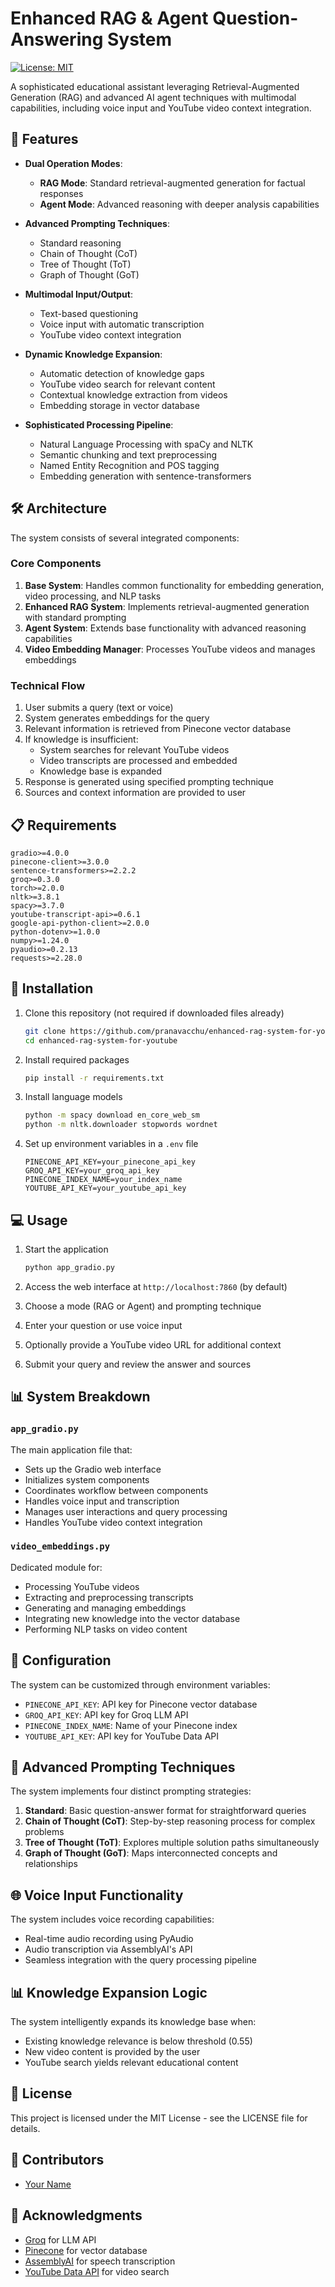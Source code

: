 # Enhanced RAG & Agent Question-Answering System

[![License: MIT](https://img.shields.io/badge/License-MIT-blue.svg)](https://opensource.org/licenses/MIT)

A sophisticated educational assistant leveraging Retrieval-Augmented Generation (RAG) and advanced AI agent techniques with multimodal capabilities, including voice input and YouTube video context integration.

## 🌟 Features

- **Dual Operation Modes**:
  - **RAG Mode**: Standard retrieval-augmented generation for factual responses
  - **Agent Mode**: Advanced reasoning with deeper analysis capabilities

- **Advanced Prompting Techniques**:
  - Standard reasoning
  - Chain of Thought (CoT)
  - Tree of Thought (ToT) 
  - Graph of Thought (GoT)

- **Multimodal Input/Output**:
  - Text-based questioning
  - Voice input with automatic transcription
  - YouTube video context integration

- **Dynamic Knowledge Expansion**:
  - Automatic detection of knowledge gaps
  - YouTube video search for relevant content
  - Contextual knowledge extraction from videos
  - Embedding storage in vector database

- **Sophisticated Processing Pipeline**:
  - Natural Language Processing with spaCy and NLTK
  - Semantic chunking and text preprocessing
  - Named Entity Recognition and POS tagging
  - Embedding generation with sentence-transformers

## 🛠️ Architecture

The system consists of several integrated components:

### Core Components

1. **Base System**: Handles common functionality for embedding generation, video processing, and NLP tasks
2. **Enhanced RAG System**: Implements retrieval-augmented generation with standard prompting
3. **Agent System**: Extends base functionality with advanced reasoning capabilities
4. **Video Embedding Manager**: Processes YouTube videos and manages embeddings

### Technical Flow

1. User submits a query (text or voice)
2. System generates embeddings for the query
3. Relevant information is retrieved from Pinecone vector database
4. If knowledge is insufficient:
   - System searches for relevant YouTube videos
   - Video transcripts are processed and embedded
   - Knowledge base is expanded
5. Response is generated using specified prompting technique
6. Sources and context information are provided to user

## 📋 Requirements

```
gradio>=4.0.0
pinecone-client>=3.0.0
sentence-transformers>=2.2.2
groq>=0.3.0
torch>=2.0.0
nltk>=3.8.1
spacy>=3.7.0
youtube-transcript-api>=0.6.1
google-api-python-client>=2.0.0
python-dotenv>=1.0.0
numpy>=1.24.0
pyaudio>=0.2.13
requests>=2.28.0
```

## 🚀 Installation

1. Clone this repository (not required if downloaded files already)
   ```bash
   git clone https://github.com/pranavacchu/enhanced-rag-system-for-youtube.git
   cd enhanced-rag-system-for-youtube
   ```

2. Install required packages
   ```bash
   pip install -r requirements.txt
   ```

3. Install language models
   ```bash
   python -m spacy download en_core_web_sm
   python -m nltk.downloader stopwords wordnet
   ```

4. Set up environment variables in a `.env` file
   ```
   PINECONE_API_KEY=your_pinecone_api_key
   GROQ_API_KEY=your_groq_api_key
   PINECONE_INDEX_NAME=your_index_name
   YOUTUBE_API_KEY=your_youtube_api_key
   ```

## 💻 Usage

1. Start the application
   ```bash
   python app_gradio.py
   ```

2. Access the web interface at `http://localhost:7860` (by default)

3. Choose a mode (RAG or Agent) and prompting technique

4. Enter your question or use voice input

5. Optionally provide a YouTube video URL for additional context

6. Submit your query and review the answer and sources

## 📊 System Breakdown

### `app_gradio.py`

The main application file that:
- Sets up the Gradio web interface
- Initializes system components
- Coordinates workflow between components
- Handles voice input and transcription
- Manages user interactions and query processing
- Handles YouTube video context integration

### `video_embeddings.py` 

Dedicated module for:
- Processing YouTube videos
- Extracting and preprocessing transcripts
- Generating and managing embeddings
- Integrating new knowledge into the vector database
- Performing NLP tasks on video content

## 🔧 Configuration

The system can be customized through environment variables:

- `PINECONE_API_KEY`: API key for Pinecone vector database
- `GROQ_API_KEY`: API key for Groq LLM API
- `PINECONE_INDEX_NAME`: Name of your Pinecone index
- `YOUTUBE_API_KEY`: API key for YouTube Data API

## 🧠 Advanced Prompting Techniques

The system implements four distinct prompting strategies:

1. **Standard**: Basic question-answer format for straightforward queries
2. **Chain of Thought (CoT)**: Step-by-step reasoning process for complex problems
3. **Tree of Thought (ToT)**: Explores multiple solution paths simultaneously
4. **Graph of Thought (GoT)**: Maps interconnected concepts and relationships

## 🌐 Voice Input Functionality

The system includes voice recording capabilities:
- Real-time audio recording using PyAudio
- Audio transcription via AssemblyAI's API
- Seamless integration with the query processing pipeline

## 📊 Knowledge Expansion Logic

The system intelligently expands its knowledge base when:
- Existing knowledge relevance is below threshold (0.55)
- New video content is provided by the user
- YouTube search yields relevant educational content

## 📝 License

This project is licensed under the MIT License - see the LICENSE file for details.

## 👥 Contributors

- [Your Name](https://github.com/yourusername)

## 🙏 Acknowledgments

- [Groq](https://groq.com/) for LLM API
- [Pinecone](https://www.pinecone.io/) for vector database
- [AssemblyAI](https://www.assemblyai.com/) for speech transcription
- [YouTube Data API](https://developers.google.com/youtube/v3) for video search